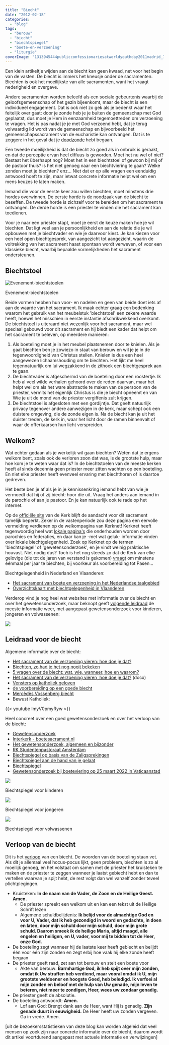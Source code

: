 ```yaml
---
title: "Biecht"
date: "2012-02-18"
categories: 
  - "blog"
tags: 
  - "berouw"
  - "biecht"
  - "biechtspiegel"
  - "boete-en-verzoening"
  - "liturgie"
coverImage: "1313945444publicconfessionariesatworldyouthday2011madrid_7981451.jpg"
---
```


Een klein artikeltje wijden aan de biecht kan geen kwaad, net voor het begin van de vasten. De biecht is immers het kneusje onder de sacramenten. Biechten is ook het moeilijkste van alle sacramenten, want het vraagt nederigheid en overgave.

Andere sacramenten worden beleefd als een sociale gebeurtenis waarbij de geloofsgemeenschap of het gezin bijeenkomt, maar de biecht is een individueel engagement. Dat is ook niet zo gek als je bedenkt waar het feitelijk over gaat: door je zonde heb je je buiten de gemeenschap met God geplaatst, dus moet je Hem in eenzaamheid tegemoettreden om verzoening te vragen. Het is pas nadat je je met God verzoend hebt, dat je terug volwaardig lid wordt van de gemeenschap en bijvoorbeeld het gemeenschapssacrament van de eucharistie kan ontvangen. Dat is te zeggen: in het geval dat je [doodzonde](http://www.rkdocumenten.nl/rkdocs/index.php?mi=600&doc=1&id=1294 "De zwaarte van de zonde: doodzonde en dagelijkse zonde") hebt begaan.

Een tweede moeilijkheid is dat de biecht zo goed als in onbruik is geraakt, en dat de perceptie ervan heel diffuus is geworden. Moet het nu wel of niet? Bestaat het überhaupt nog? Moet het in een biechtstoel of gewoon bij mij of de pastoor thuis? is het niet genoeg naar een biechtviering te gaan? Welke zonden moet je biechten? enz... Niet dat er op alle vragen een eenduidig antwoord hoeft te zijn, maar ietwat concrete informatie helpt wel om een mens keuzes te laten maken.

Iemand die voor de eerste keer zou willen biechten, moet minstens drie hordes overwinnen. De eerste horde is de noodzaak van de biecht te beseffen. De tweede horde is zichzelf voor te bereiden om het sacrament te ontvangen. De derde horde is een priester te vinden die het sacrament kan toedienen.

Voor je naar een priester stapt, moet je eerst de keuze maken hoe je wil biechten. Dat ligt veel aan je persoonlijkheid en aan de relatie die je wil opbouwen met je biechtvader en wie je daarvoor kiest. Je kan kiezen voor een heel open biechtgesprek, van aangezicht tot aangezicht, waarin de voltrekking van het sacrament haast spontaan wordt verweven, of voor een klassieke biecht, waarbij bepaalde vormelijkheden het sacrament ondersteunen.

## Biechtstoel

![Evenement-biechtstoelen](images/1313945444publicconfessionariesatworldyouthday2011madrid_7981451.jpg?w=150)

Evenement-biechtstoelen

Beide vormen hebben hun voor- en nadelen en geen van beide doet iets af aan de waarde van het sacrament. Ik maak echter graag een bedenking waarom het gebruik van het meubelstuk 'biechtstoel' een zekere waarde heeft, hoewel het misschien in eerste instantie afschrikwekkend overkomt. De biechtstoel is uiteraard niet wezenlijk voor het sacrament, maar wel speciaal gebouwd voor dit sacrament en hij biedt een kader dat helpt om het sacrament te beleven, op meerdere manieren:

1. Als boeteling moet je in het meubel plaatsnemen door te knielen. Als je gaat biechten ben je zowiezo in staat van berouw en wil je je in de tegenwoordigheid van Christus stellen. Knielen is dus een heel aangewezen lichaamshouding om te biechten. Het lijkt me heel tegennatuurlijk om lui wegzakkend in de zithoek een biechtgesprek aan te gaan.
2. De biechtvader is afgeschermd van de boeteling door een roostertje. Ik heb al veel wilde verhalen gehoord over de reden daarvan, maar het helpt wel om als het ware abstractie te maken van de persoon van de priester, vermits het eigenlijk Christus is die je biecht opneemt en van Wie je uit de mond van de priester vergiffenis zult krijgen.
3. De biechtstoel is afgesloten met een gordijntje. Dat geeft natuurlijk privacy tegenover andere aanwezigen in de kerk, maar schept ook een duistere omgeving, die de zonde eigen is. Na de biecht kan je uit het duister treden, de kerk in, waar het licht door de ramen binnenvalt of waar de offerkaarsen hun licht verspreiden.

## Welkom?

Wat echter gedaan als je werkelijk wil gaan biechten? Weten dat je ergens welkom bent, zoals ook de verloren zoon dat was, is de grootste hulp, maar hoe kom je te weten waar dat is? In de biechtstoelen van de meeste kerken heeft al sinds decennia geen priester meer zitten wachten op een boeteling. En niet elke priester heeft evenveel ervaring met biechthoren of is daartoe gedreven.

Het beste ben je af als je in je kennissenkring iemand hebt van wie je vermoedt dat hij of zij biecht: hoor die uit. Vraag het anders aan iemand in de parochie of aan je pastoor. En je kan natuurlijk ook te rade op het internet.

Op de [officiële site](http://kerknet.be/) van de Kerk blijft de aandacht voor dit sacrament tamelijk beperkt. Zeker in de vastenperiode zou deze pagina een eervolle vermelding verdienen op de welkompagina van Kerknet! Kerknet heeft tegenwoordig heel wat [lokale pagina's](https://www.kerknet.be/zoeken/artikels?text=verzoening+biecht) die onderhouden worden door parochies en federaties, en daar kan je -met wat geluk- informatie vinden over lokale biechtgelegenheid. Zoek op Kerknet op de termen 'biechtspiegel' of 'gewetensonderzoek', en je vindt weinig praktische houvast. Niet nodig dus? Toch is het nog steeds zo dat de Kerk van elke gelovige (die tot de jaren van verstand is gekomen) [vraagt](http://rkdocumenten.nl/rkdocs/index.php?mi=600&doc=663&al=432) om minstens éénmaal per jaar te biechten, bij voorkeur als voorbereiding tot Pasen...

Biechtgelegenheid in Nederland en Vlaanderen:

- [Het sacrament van boete en verzoening in het Nederlandse taalgebied](http://www.sint-janscentrum.nl/index.php?p=biecht "Sint-Janscentrum")
- [Overzichtskaart met biechtgelegenheid in Vlaanderen](http://naar-de-mis.maptiming.com/51.065390,4.370084,9z,676px/all/biecht)

Verderop vind je nog heel wat websites met informatie over de biecht en over het gewetensonderzoek, maar beknopt geeft [volgende leidraad](http://opusdei.nl/nl-nl/article/biechten-made-easy-een-leidraad/) de meeste informatie weer, met aangepast gewetensonderzoek voor kinderen, jongeren en volwassenen:

[![](images/biecht-leidraad-724x1024.jpg)](http://opusdei.nl/nl-nl/article/biechten-made-easy-een-leidraad/)

## Leidraad voor de biecht

Algemene informatie over de biecht:

- [Het sacrament van de verzoening vieren: hoe doe je dat?](https://www.kerknet.be/iclz/artikel/het-sacrament-van-de-verzoening-vieren-hoe-doe-je-dat#sthash.lmFxmY5q.dpuf)
- [Biechten, zo had je het nog nooit bekeken](https://www.kerknet.be/kerknet-redactie/artikel/biechten-zo-had-je-het-nog-nooit-bekeken)
- [5 vragen over de biecht: wat, wie, wanneer, hoe en waarom?](https://www.kerknet.be/kerknet-redactie/artikel/5-vragen-over-de-biecht-wat-wie-wanneer-hoe-en-waarom)
- [Het sacrament van de verzoening vieren, hoe doe je dat?](https://www.kerknet.be/sites/default/files/Het%20sacrament%20van%20de%20verzoening%20vieren.docx) (docx)
- [Vensters op katholiek geloven](http://www.venstersopkatholiekgeloven.nl/subartikelen/persoonlijke-of-gemeenschappelijke-biecht/ "Persoonlijke of gemeenschappelijke biecht")
- [de voorbereiding op een goede biecht](https://www.agneskerk.org/2019/04/de-voorbereiding-op-een-goede-biecht.html)
- [Mercèdès Vossenberg biecht](https://www.parochiepetruspaulus.nl/mercedes-vossenberg-biecht/)
- Bewust Katholiek:

{{< youtube ImyV0pmyRyw >}}

Heel concreet over een goed gewetensonderzoek en over het verloop van de biecht:

- [Gewetensonderzoek](/blog/gewetensonderzoek-2/)
- [Interkerk - boetesacrament.nl](http://www.boetesacrament.nl/)
- [Het gewetensonderzoek, algemeen en bijzonder](https://trouwkatholiek.wordpress.com/2019/08/15/het-gewetensonderzoek-algemeen-en-bijzonder/)
- [RK Studentenpastoraat Amsterdam](http://www.rkspa.nl/?Read-Some/How-To-Go-To-Confession "De Biecht, sacrament van Verzoening")
- [Biechtspiegel op basis van de Zaligsprekingen](http://www.biddeniseenweg.nl/visie/verootmoediging-en-berouw/167-kijk-eens-in-de-biechtspiegel)
- [Biechtspiegel aan de hand van je gelaat](https://www.lambertuskerk-rotterdam.nl/biechtspiegel.html)
- [Biechtspiegel](http://users.telenet.be/katholieke-informatie/Biecht/Biechtspiegel.html)
- [Gewetensonderzoek bij boeteviering op 25 maart 2022 in Vaticaanstad](/blog/gewetensonderzoek-voor-de-boeteviering-voorafgaand-aan-de-toewijding-van-rusland-en-oekraine-aan-het-heilig-hart-van-maria/)

[![](images/biechtspiegel_voor_kinderen1-700x350.jpg)](images/biecht_kinderen_nieuw.pdf)

Biechtspiegel voor kinderen

[![](images/biechtspiegel_voor_jongeren1-700x350.jpg)](images/biecht_jongeren_nieuw.pdf)

Biechtspiegel voor jongeren

[![](images/biechtspiegel_voor_volwassenen1-700x350.jpg)](images/biecht_volwassenen_nieuw.pdf)

Biechtspiegel voor volwassenen

## Verloop van de biecht 

Dit is het [verloop](http://boetesacrament.nl/de-viering-van-het-boetesacrament/) van een biecht. De woorden van de boeteling staan vet. Als dit je allemaal veel hocus-pocus lijkt, geen probleem, biechten is zo al moeilijk genoeg, en het volstaat om samen met de priester het kruisteken te maken en de priester te zeggen wanneer je laatst gebiecht hebt en dan te vertellen waarvan je spijt hebt, de rest volgt dan wel vanzelf zonder teveel plichtplegingen.

- Kruisteken: **In de naam van de Vader, de Zoon en de Heilige Geest. Amen.**
    - De priester spreekt een welkom uit en kan een tekst uit de Heilige Schrift lezen
    - Algemene schuldbelijdenis: **Ik belijd voor de almachtige God en voor U, Vader, dat ik heb gezondigd in woord en gedachte, in doen en laten, door mijn schuld door mijn schuld, door mijn grote schuld. Daarom smeek ik de heilige Maria, altijd maagd, alle engelen en heiligen, en U, vader, voor mij te bidden tot de Heer, onze God.**
- De boeteling zegt wanneer hij de laatste keer heeft gebiecht en belijdt één voor één zijn zonden en zegt erbij hoe vaak hij elke zonde heeft begaan
- De priester geeft raad, zet aan tot berouw en stelt een boete voor
    - Akte van berouw: **Barmhartige God, ik heb spijt over mijn zonden, omdat ik Uw straffen heb verdiend, maar vooral omdat ik U, mijn grootste weldoener en hoogste Goed, heb beledigd. Ik verfoei al mijn zonden en beloof met de hulp van Uw genade, mijn leven te beteren, niet meer te zondigen, Heer, wees uw zondaar genadig.**
- De priester geeft de absolutie.
- De boeteling antwoordt: **Amen.**
    - Lof aan God: Brengt dank aan de Heer, want Hij is genadig. **Zijn genade duurt in eeuwigheid.** De Heer heeft uw zonden vergeven. Ga in vrede. Amen.

\[uit de bezoekersstatistieken van deze blog kan worden afgeleid dat veel mensen op zoek zijn naar concrete informatie over de biecht, daarom wordt dit artikel voortdurend aangepast met actuele informatie en verwijzingen\]
